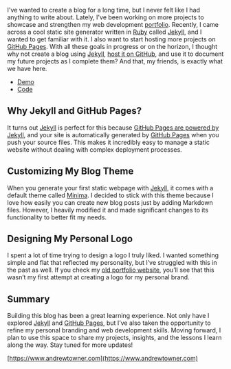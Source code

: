 
I've wanted to create a blog for a long time, but I never felt like I had anything to write about. Lately, I've been working on more projects to showcase and strengthen my web development [portfolio](https://andrewtowner.com). Recently, I came across a cool static site generator written in [Ruby](https://www.ruby-lang.org/en/) called [Jekyll](https://jekyllrb.com/), and I wanted to get familiar with it. I also want to start hosting more projects on [GitHub Pages](https://pages.github.com/). With all these goals in progress or on the horizon, I thought why not create a blog using [Jekyll](https://jekyllrb.com/), [host it on GitHub](https://github.com/keytonic/keytonic.github.io), and use it to document my future projects as I complete them? And that, my friends, is exactly what we have here.

- [Demo](https://www.andrewtowner.com)
- [Code](https://github.com/keytonic/keytonic.github.io)

## Why Jekyll and GitHub Pages?

It turns out [Jekyll](https://jekyllrb.com/) is perfect for this because [GitHub Pages are powered by Jekyll](https://jekyllrb.com/docs/github-pages/), and your site is automatically generated by [GitHub Pages](https://pages.github.com/) when you push your source files. This makes it incredibly easy to manage a static website without dealing with complex deployment processes.

## Customizing My Blog Theme


When you generate your first static webpage with [Jekyll](https://jekyllrb.com/), it comes with a default theme called [Minima](https://github.com/jekyll/minima). I decided to stick with this theme because I love how easily you can create new blog posts just by adding Markdown files. However, I heavily modified it and made significant changes to its functionality to better fit my needs.

## Designing My Personal Logo


I spent a lot of time trying to design a logo I truly liked. I wanted something simple and flat that reflected my personality, but I’ve struggled with this in the past as well. If you check my [old portfolio website](https://keytonic.github.io/Old-Portfolio), you’ll see that this wasn’t my first attempt at creating a logo for my personal brand.

## Summary

Building this blog has been a great learning experience. Not only have I explored [Jekyll](https://jekyllrb.com/) and [GitHub Pages](https://pages.github.com/), but I’ve also taken the opportunity to refine my personal branding and web development skills. Moving forward, I plan to use this space to share my projects, insights, and the lessons I learn along the way. Stay tuned for more updates!

[https://www.andrewtowner.com](https://www.andrewtowner.com)


<!-- TODO ✓

- edit custom 404 

-->
